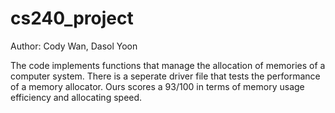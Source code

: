 # cs240_project

Author: Cody Wan, Dasol Yoon

The code implements functions that manage the allocation of memories of a computer system. There is a seperate driver file that tests the performance of a memory allocator. Ours scores a 93/100 in terms of memory usage efficiency and allocating speed.
